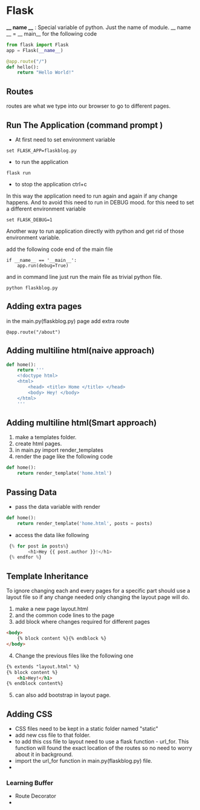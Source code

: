 # Flask
**__ name __** : Special variable of python. Just the name of module.
__ name __ = __ main__ for the following code
```python
from flask import Flask
app = Flask(__name__)

@app.route("/")
def hello():
    return "Hello World!"
```

## Routes
routes are what we type into our browser to go to different pages.

## Run The Application (command prompt )
- At first need to set environment variable
 ```
 set FLASK_APP=flaskblog.py
 ```
 - to run the application
 ```
 flask run
 ```
 - to stop the application ctrl+c

In this way the application need to run again and again if any change happens. And to avoid this need to run in DEBUG mood. for this need to set a different environment variable
 ```
 set FLASK_DEBUG=1
 ```
Another way to run application directly with python and get rid of those environment variable.

add the following code end of the main file

```
if __name__ == '__main__':
    app.run(debug=True)
```
and in command line just run the main file as trivial python file.
```
python flaskblog.py
```
## Adding extra pages
in the main.py(flaskblog.py) page add extra route
```
@app.route("/about")
```

## Adding multiline html(naive approach)
```Python
def home():
    return '''
    <!doctype html>
    <html>
        <head> <title> Home </title> </head>
        <body> Hey! </body>
    </html>
    '''
```

## Adding multiline html(Smart approach)
1. make a templates folder.
2. create html pages.
3. in main.py import render_templates
4. render the page like the following code
```python
def home():
    return render_template('home.html')
```

## Passing Data
- pass the data variable with render
```python
def home():
    return render_template('home.html', posts = posts)
```
- access the data like following
```python
 {% for post in posts%}
        <h1>Hey {{ post.author }}!</h1>
 {% endfor %}
```

## Template Inheritance
To ignore changing each and every pages for a specific part should use a layout file so if any change needed only changing the layout page will do.

1. make a new page layout.html
2. and the common code lines to the page
3. add block where changes required for different pages 
```html 
<body>
    {% block content %}{% endblock %}
</body>
```
4. Change the previous files like the following one
```html
{% extends "layout.html" %}
{% block content %}
    <h1>Hey!</h1>
{% endblock content%}
```
5. can also add bootstrap in layout page.

## Adding CSS
- CSS files need to be kept in a static folder named "static"
- add new css file to that folder.
- to add this css file to layout need to use a flask function - url_for. This function will found the exact location of the routes so no need to worry about it in background. 
- import the url_for function in main.py(flaskblog.py) file.
- 
### Learning Buffer
- Route Decorator
- 